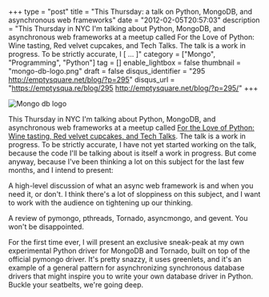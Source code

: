 +++
type = "post"
title = "This Thursday: a talk on Python, MongoDB, and asynchronous web frameworks"
date = "2012-02-05T20:57:03"
description = "This Thursday in NYC I'm talking about Python, MongoDB, and asynchronous web frameworks at a meetup called For the Love of Python: Wine tasting, Red velvet cupcakes, and Tech Talks. The talk is a work in progress. To be strictly accurate, I [ ... ]"
category = ["Mongo", "Programming", "Python"]
tag = []
enable_lightbox = false
thumbnail = "mongo-db-logo.png"
draft = false
disqus_identifier = "295 http://emptysquare.net/blog/?p=295"
disqus_url = "https://emptysqua.re/blog/295 http://emptysquare.net/blog/?p=295/"
+++

<p><img style="display:block; margin-left:auto; margin-right:auto;" src="mongo-db-logo.png" alt="Mongo db logo" title="mongo-db-logo.png" border="0"   /></p>
<p>This Thursday in NYC I'm talking about Python, MongoDB, and asynchronous
web frameworks at a meetup called <a href="http://www.meetup.com/nycpython/events/47656622/">For the Love of Python: Wine tasting,
Red velvet cupcakes, and Tech
Talks</a>. The talk is a
work in progress. To be strictly accurate, I have not yet started
working on the talk, because the code I'll be talking about is itself a
work in progress. But come anyway, because I've been thinking a lot on
this subject for the last few months, and I intend to present:</p>
<p>A high-level discussion of what an async web framework is and when you
need it, or don't. I think there's a lot of sloppiness on this subject,
and I want to work with the audience on tightening up our thinking.</p>
<p>A review of pymongo, pthreads, Tornado, asyncmongo, and gevent. You
won't be disappointed.</p>
<p>For the first time ever, I will present an exclusive sneak-peak at my
own experimental Python driver for MongoDB and Tornado, built on top of
the official pymongo driver. It's pretty snazzy, it uses greenlets, and
it's an example of a general pattern for asynchronizing synchronous
database drivers that might inspire you to write your own database
driver in Python. Buckle your seatbelts, we're going deep.</p>
